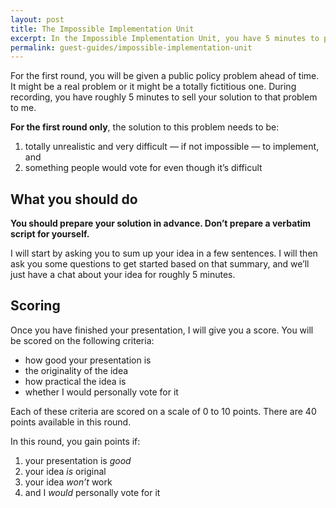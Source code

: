 ```yaml
---
layout: post
title: The Impossible Implementation Unit
excerpt: In the Impossible Implementation Unit, you have 5 minutes to pitch a to solution a real or fictional public policy problem that won’t work but that everyone would vote for.
permalink: guest-guides/impossible-implementation-unit
---
```


For the first round, you will be given a public policy problem ahead of time. It might be a real problem or it might be a totally fictitious one. During recording, you have roughly 5 minutes to sell your solution to that problem to me. 

**For the first round only**, the solution to this problem needs to be:

1. totally unrealistic and very difficult — if not impossible — to implement, and 
2. something people would vote for even though it’s difficult 

## What you should do

**You should prepare your solution in advance. Don’t prepare a verbatim script for yourself.**

I will start by asking you to sum up your idea in a few sentences. I will then ask you some questions to get started based on that summary, and we’ll just have a chat about your idea for roughly 5 minutes.

## Scoring

Once you have finished your presentation, I will give you a score. You will be scored on the following criteria:

- how good your presentation is
- the originality of the idea
- how practical the idea is
- whether I would personally vote for it

Each of these criteria are scored on a scale of 0 to 10 points. There are 40 points available in this round.

In this round, you gain points if:

1. your presentation is *good*
2. your idea *is* original
3. your idea *won’t* work
4. and I *would* personally vote for it